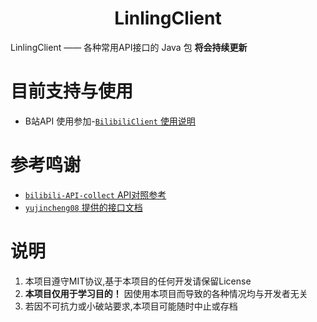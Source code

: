 <h1 align="center">LinlingClient</h1>

LinlingClient —— 各种常用API接口的 Java 包 **将会持续更新**

# 目前支持与使用
+ B站API  使用参加-[`BilibiliClient` 使用说明](https://github.com/lengpucheng/BilibiliClient/blob/master/README.md)


# 参考鸣谢

+ [`bilibili-API-collect` API对照参考](https://github.com/SocialSisterYi/bilibili-API-collect)
+ [`yujincheng08` 提供的接口文档](https://github.com/yujincheng08)

# 说明

1. 本项目遵守MIT协议,基于本项目的任何开发请保留License
2. **本项目仅用于学习目的！** 因使用本项目而导致的各种情况均与开发者无关
3. 若因不可抗力或小破站要求,本项目可能随时中止或存档
